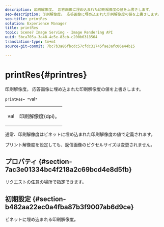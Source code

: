 ```yaml
---
description: 印刷解像度。 応答画像に埋め込まれた印刷解像度の値を上書きします。
seo-description: 印刷解像度。 応答画像に埋め込まれた印刷解像度の値を上書きします。
seo-title: printRes
solution: Experience Manager
title: printRes
topic: Scene7 Image Serving - Image Rendering API
uuid: 5bca705a-3a48-4e5e-83eb-c200b6318564
translation-type: tm+mt
source-git-commit: 7bc7b3a86fbcdc57cfdc31745fae3afc06e44b15

---
```



# printRes{#printres}

印刷解像度。 応答画像に埋め込まれた印刷解像度の値を上書きします。

`printRes= *`val`*`

<table id="simpletable_3B5576DD070547538E74D4059B3E8251"> 
 <tr class="strow"> 
  <td class="stentry"> <p><span class="varname"> val</span> </p> </td> 
  <td class="stentry"> <p>印刷解像度(dpi)。 </p></td> 
 </tr> 
</table>

通常、印刷解像度はビネットに埋め込まれた印刷解像度の値で定義されます。

プリント解像度を設定しても、返信画像のピクセルサイズは変更されません。

## プロパティ {#section-7ac3e01334bc4f218a2c69bcd4e8d5fb}

リクエストの任意の場所で指定できます。

## 初期設定 {#section-b482aa22ec0a4fba87b3f9007ab6d9ce}

ビネットに埋め込まれる印刷解像度。

